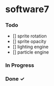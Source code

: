 # software7

### Todo

- [] sprite rotation
- [] sprite opacity
- [] lighting engine
- [] particle engine

### In Progress

### Done ✓